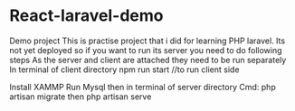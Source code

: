 # React-laravel-demo
Demo project
This is practise project that i did for learning PHP laravel.
Its not yet deployed
so if you want to run its server you need to do following steps
As the server and client are attached they need to be run separately
In terminal of client directory
npm run start   //to run client side

Install XAMMP
Run Mysql 
then in terminal of server directory
Cmd: php artisan migrate
then
php artisan serve

